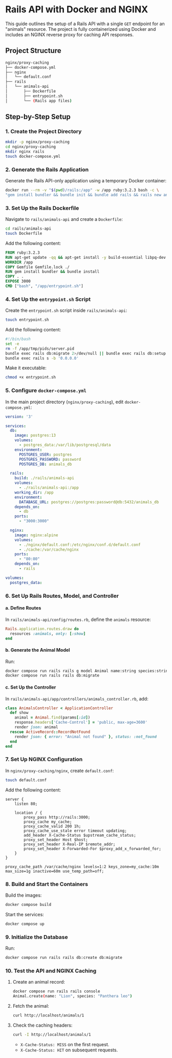 
# Rails API with Docker and NGINX

This guide outlines the setup of a Rails API with a single `GET` endpoint for an "animals" resource. The project is fully containerized using Docker and includes an NGINX reverse proxy for caching API responses.

## Project Structure

```bash
nginx/proxy-caching
├── docker-compose.yml
├── nginx
│   └── default.conf
├── rails
│   └── animals-api
│       ├── Dockerfile
│       ├── entrypoint.sh
│       └── (Rails app files)
```

## Step-by-Step Setup

### 1. Create the Project Directory

```bash
mkdir -p nginx/proxy-caching
cd nginx/proxy-caching
mkdir nginx rails
touch docker-compose.yml
```

### 2. Generate the Rails Application

Generate the Rails API-only application using a temporary Docker container:

```bash
docker run --rm -v "$(pwd)/rails:/app" -w /app ruby:3.2.3 bash -c \
"gem install bundler && bundle init && bundle add rails && rails new animals-api --api --database=postgresql"
```

### 3. Set Up the Rails Dockerfile

Navigate to `rails/animals-api` and create a `Dockerfile`:

```bash
cd rails/animals-api
touch Dockerfile
```

Add the following content:

```Dockerfile
FROM ruby:3.2.3
RUN apt-get update -qq && apt-get install -y build-essential libpq-dev nodejs
WORKDIR /app
COPY Gemfile Gemfile.lock ./
RUN gem install bundler && bundle install
COPY . .
EXPOSE 3000
CMD ["bash", "/app/entrypoint.sh"]
```

### 4. Set Up the `entrypoint.sh` Script

Create the `entrypoint.sh` script inside `rails/animals-api`:

```bash
touch entrypoint.sh
```

Add the following content:

```bash
#!/bin/bash
set -e
rm -f /app/tmp/pids/server.pid
bundle exec rails db:migrate 2>/dev/null || bundle exec rails db:setup
bundle exec rails s -b '0.0.0.0'
```

Make it executable:

```bash
chmod +x entrypoint.sh
```

### 5. Configure `docker-compose.yml`

In the main project directory (`nginx/proxy-caching`), edit `docker-compose.yml`:

```yaml
version: '3'

services:
  db:
    image: postgres:13
    volumes:
      - postgres_data:/var/lib/postgresql/data
    environment:
      POSTGRES_USER: postgres
      POSTGRES_PASSWORD: password
      POSTGRES_DB: animals_db

  rails:
    build: ./rails/animals-api
    volumes:
      - ./rails/animals-api:/app
    working_dir: /app
    environment:
      DATABASE_URL: postgres://postgres:password@db:5432/animals_db
    depends_on:
      - db
    ports:
      - "3000:3000"

  nginx:
    image: nginx:alpine
    volumes:
      - ./nginx/default.conf:/etc/nginx/conf.d/default.conf
      - ./cache:/var/cache/nginx
    ports:
      - "80:80"
    depends_on:
      - rails

volumes:
  postgres_data:
```

### 6. Set Up Rails Routes, Model, and Controller

#### a. Define Routes

In `rails/animals-api/config/routes.rb`, define the `animals` resource:

```ruby
Rails.application.routes.draw do
  resources :animals, only: [:show]
end
```

#### b. Generate the Animal Model

Run:

```bash
docker compose run rails rails g model Animal name:string species:string
docker compose run rails rails db:migrate
```

#### c. Set Up the Controller

In `rails/animals-api/app/controllers/animals_controller.rb`, add:

```ruby
class AnimalsController < ApplicationController
  def show
    animal = Animal.find(params[:id])
    response.headers['Cache-Control'] = 'public, max-age=3600'
    render json: animal
  rescue ActiveRecord::RecordNotFound
    render json: { error: "Animal not found" }, status: :not_found
  end
end
```

### 7. Set Up NGINX Configuration

In `nginx/proxy-caching/nginx`, create `default.conf`:

```bash
touch default.conf
```

Add the following content:

```nginx
server {
    listen 80;

    location / {
        proxy_pass http://rails:3000;
        proxy_cache my_cache;
        proxy_cache_valid 200 1h;
        proxy_cache_use_stale error timeout updating;
        add_header X-Cache-Status $upstream_cache_status;
        proxy_set_header Host $host;
        proxy_set_header X-Real-IP $remote_addr;
        proxy_set_header X-Forwarded-For $proxy_add_x_forwarded_for;
    }
}

proxy_cache_path /var/cache/nginx levels=1:2 keys_zone=my_cache:10m max_size=1g inactive=60m use_temp_path=off;
```

### 8. Build and Start the Containers

Build the images:

```bash
docker compose build
```

Start the services:

```bash
docker compose up
```

### 9. Initialize the Database

Run:

```bash
docker compose run rails rails db:create db:migrate
```

### 10. Test the API and NGINX Caching

1. Create an animal record:

   ```bash
   docker compose run rails rails console
   Animal.create(name: "Lion", species: "Panthera leo")
   ```

2. Fetch the animal:

   ```bash
   curl http://localhost/animals/1
   ```

3. Check the caching headers:

   ```bash
   curl -I http://localhost/animals/1
   ```

   - `X-Cache-Status: MISS` on the first request.
   - `X-Cache-Status: HIT` on subsequent requests.

